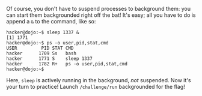 Of course, you don't have to suspend processes to background them: you can start them backgrounded right off the bat!
It's easy; all you have to do is append a `&` to the command, like so:

```console
hacker@dojo:~$ sleep 1337 &
[1] 1771
hacker@dojo:~$ ps -o user,pid,stat,cmd
USER         PID STAT CMD
hacker      1709 Ss   bash
hacker      1771 S    sleep 1337
hacker      1782 R+   ps -o user,pid,stat,cmd
hacker@dojo:~$ 
```

Here, `sleep` is actively running in the background, _not_ suspended.
Now it's your turn to practice!
Launch `/challenge/run` backgrounded for the flag!
